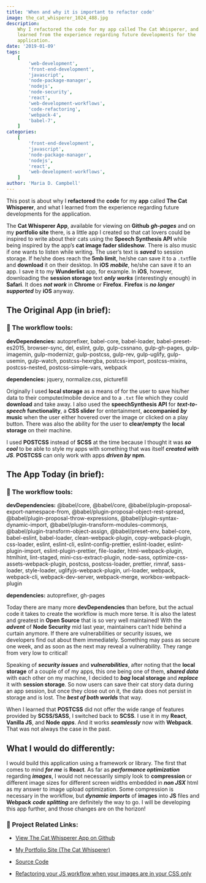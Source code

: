 ```yaml
---
title: 'When and why it is important to refactor code'
image: the_cat_whisperer_1024_488.jpg
description:
    Why I refactored the code for my app called The Cat Whisperer, and what I
    learned from the experience regarding future developments for the
    application.
date: '2019-01-09'
tags:
    [
        'web-development',
        'front-end-development',
        'javascript',
        'node-package-manager',
        'nodejs',
        'node-security',
        'react',
        'web-development-workflows',
        'code-refactoring',
        'webpack-4',
        'babel-7',
    ]
categories:
    [
        'front-end-development',
        'javascript',
        'node-package-manager',
        'nodejs',
        'react',
        'web-development-workflows',
    ]
author: 'Maria D. Campbell'
---
```


This post is about why I **refactored** the **code** for my **app** called **The
Cat Whisperer**, and what I learned from the experience regarding future
developments for the application.

The **Cat Whisperer App**, available for viewing on **Github** **_gh-pages_**
and on my **portfolio site** there, is a little app I created so that cat lovers
could be inspired to write about their cats using the **Speech Synthesis API**
while being inspired by the app’s **cat image fader slideshow**. There is also
music if one wants to listen while writing. The user’s text is **_saved_** to
session storage. If he/she does reach the **5mb limit**, he/she can save it to a
`.txt`file and **download** it on their desktop. In **iOS** **_mobile_**, he/she
can save it to an app. I save it to my **Wunderlist** app, for example. In
**iOS**, however, downloading the **session storage** text **_only works_**
(interestingly enough) in **Safari**. It does **_not work_** in **Chrome** or
**Firefox**. **Firefox** is **_no longer supported_** by **iOS** anyway.

## The Original App (in brief):

### 📝 The workflow tools:

**devDependencies:** autoprefixer, babel-core, babel-loader,
babel-preset-es2015, browser-sync, del, eslint, gulp, gulp-cssnano,
gulp-gh-pages, gulp-imagemin, gulp-modernizr, gulp-postcss, gulp-rev,
gulp-uglify, gulp-usemin, gulp-watch, postcss-hexrgba, postcss-import,
postcss-mixins, postcss-nested, postcss-simple-vars, webpack

**dependencies:** jquery, normalize.css, picturefill

Originally I used **local storage** as a means of for the user to save his/her
data to their computer/mobile device and to a `.txt` file which they could
**download** and take away. I also used the **speechSynthesis API** for
**_text-to-speech_** **functionality**, a **CSS slider** for entertainment,
**accompanied** **_by_** **music** when the user either hovered over the image
or clicked on a play button. There was also the ability for the user to
**clear/empty** the **local storage** on their machine.

I used **POSTCSS** instead of **SCSS** at the time because I thought it was
**_so cool_** to be able to style my apps with something that was itself
**_created with JS_**. **POSTCSS** can only work with apps **_driven by_**
**npm**.

## The App Today (in brief):

### 📝 The workflow tools:

**devDependencies:** @babel/core, @babel/core,
@babel/plugin-proposal-export-namespace-from,
@babel/plugin-proposal-object-rest-spread,
@babel/plugin-proposal-throw-expressions, @babel/plugin-syntax-dynamic-import,
@babel/plugin-transform-modules-commonjs, @babel/plugin-transform-object-assign,
@babel/preset-env, babel-core, babel-eslint, babel-loader, clean-webpack-plugin,
copy-webpack-plugin, css-loader, eslint, eslint-cli, eslint-config-prettier,
eslint-loader, eslint-plugin-import, eslint-plugin-prettier, file-loader,
html-webpack-plugin, htmlhint, lint-staged, mini-css-extract-plugin, node-sass,
optimize-css-assets-webpack-plugin, postcss, postcss-loader, prettier, rimraf,
sass-loader, style-loader, uglifyjs-webpack-plugin, url-loader, webpack,
webpack-cli, webpack-dev-server, webpack-merge, workbox-webpack-plugin

**dependencies:** autoprefixer, gh-pages

Today there are many more **devDependencies** than before, but the actual code
it takes to create the workflow is much more terse. It is also the latest and
greatest in **Open Source** that is so very well maintained! With the
**_advent_** of **Node Security** mid last year, maintainers can’t hide behind a
curtain anymore. If there are vulnerabilities or security issues, we developers
find out about them immediately. Something may pass as secure one week, and as
soon as the next may reveal a vulnerability. They range from very low to
critical!

Speaking of **_security issues_** and **_vulnerabilities_**, after noting that
the **local storage** of a couple of of my apps, this one being one of them,
**_shared data_** with each other on my machine, I decided to **_bag_** **local
storage** and **_replace_** it with **session storage**. So now users can save
their cat story data during an app session, but once they close out on it, the
data does not persist in storage and is lost. The **_best of both worlds_** that
way.

When I learned that **POSTCSS** did not offer the wide range of features
provided by **SCSS/SASS**, I switched back to **SCSS**. I use it in my
**React**, **Vanilla JS**, and **Node** **_apps_**. And it works
**_seamlessly_** now with **Webpack**. That was not always the case in the past.

## What I would do differently:

I would build this application using a framework or library. The first that
comes to mind **_for me_** is **React**. As far as **_performance
optimization_** regarding **_images_**, I would not necessarily simply look to
**compression** or different image sizes for different screen widths embedded in
**_non JSX_** html as my answer to image upload optimization. Some compression
is necessary in the workflow, but **_dynamic imports_** of **images** into
**JS** files and **Webpack** **_code splitting_** are definitely the way to go.
I will be developing this app further, and those changes are on the horizon!

### 📝 Project Related Links:

-   [View The Cat Whisperer App on Github](https://interglobalmedia.github.io/the-cat-whisperer/)

-   [My Portfolio Site (The Cat Whisperer)](https://interglobalmedia.github.io/portfolio/#/work/cat-whisperer-app)

-   [Source Code](https://github.com/interglobalmedia/the-cat-whisperer)

-   [Refactoring your JS workflow when your images are in your CSS only]()
